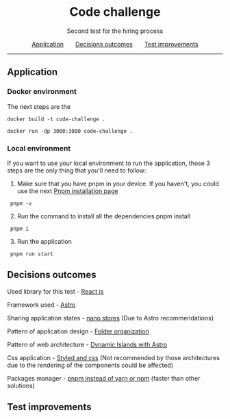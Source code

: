 <div align="center">
<h1>Code challenge</h1>
Second test for the hiring process

[Application](#application)
&nbsp; &nbsp; &nbsp;
[Decisions outcomes](#decisions-outcomes)
&nbsp; &nbsp; &nbsp;
[Test improvements](#test-improvements)

<hr>
</div>

## Application

### Docker environment

The next steps are the

```
docker build -t code-challenge .

docker run -dp 3000:3000 code-challenge .

```

### Local environment

If you want to use your local environment to run the application, those 3 steps are the only thing that you'll need to
follow:

1. Make sure that you have pnpm in your device. If you haven't, you could use the
   next [Pnpm installation page](https://pnpm.io/installation)

```
 pnpm -v
```

2. Run the command to install all the dependencies pnpm install

```
 pnpm i
```

3. Run the application

```
 pnpm run start  
```

## Decisions outcomes

Used library for this test - [React js](https://reactjs.org/)

Framework used - [Astro](https://astro.build/)

Sharing application states - [nano stores](https://docs.astro.build/en/core-concepts/sharing-state/)
(Due to Astro recommendations)

Pattern of application design - [Folder organization](https://atomicdesign.bradfrost.com/chapter-2/)

Pattern of web architecture - [Dynamic Islands with Astro](https://docs.astro.build/en/concepts/islands/)

Css application - [Styled and css](https://styled-components.com/) (Not recommended by those architectures due to the
rendering of the components could be affected)

Packages manager - [pnpm instead of yarn or npm](https://pnpm.io/) (faster than other solutions)

## Test improvements

